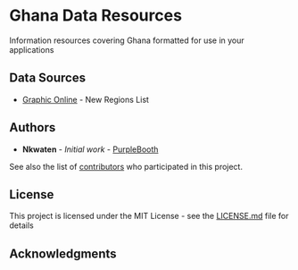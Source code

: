 # Ghana Data Resources

Information resources covering Ghana formatted for use in your applications

## Data Sources

* [Graphic Online](https://www.graphic.com.gh/news/general-news/new-ghana-map-with-16-regional-capitals.html) - New Regions List

## Authors

* **Nkwaten** - *Initial work* - [PurpleBooth](https://github.com/Nkwaten)

See also the list of [contributors](https://github.com/your/project/contributors) who participated in this project.

## License

This project is licensed under the MIT License - see the [LICENSE.md](LICENSE.md) file for details

## Acknowledgments


